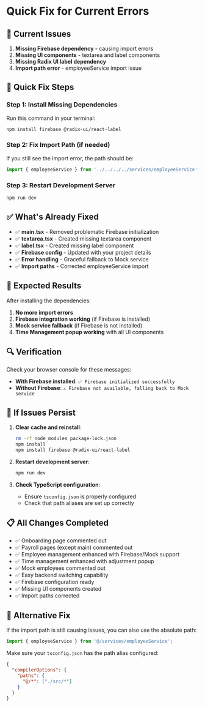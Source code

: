 # Quick Fix for Current Errors

## 🚨 Current Issues

1. **Missing Firebase dependency** - causing import errors
2. **Missing UI components** - textarea and label components
3. **Missing Radix UI label dependency**
4. **Import path error** - employeeService import issue

## 🔧 Quick Fix Steps

### Step 1: Install Missing Dependencies

Run this command in your terminal:

```bash
npm install firebase @radix-ui/react-label
```

### Step 2: Fix Import Path (if needed)

If you still see the import error, the path should be:
```typescript
import { employeeService } from '../../../../services/employeeService';
```

### Step 3: Restart Development Server

```bash
npm run dev
```

## ✅ What's Already Fixed

- ✅ **main.tsx** - Removed problematic Firebase initialization
- ✅ **textarea.tsx** - Created missing textarea component
- ✅ **label.tsx** - Created missing label component
- ✅ **Firebase config** - Updated with your project details
- ✅ **Error handling** - Graceful fallback to Mock service
- ✅ **Import paths** - Corrected employeeService import

## 🎯 Expected Results

After installing the dependencies:

1. **No more import errors**
2. **Firebase integration working** (if Firebase is installed)
3. **Mock service fallback** (if Firebase is not installed)
4. **Time Management popup working** with all UI components

## 🔍 Verification

Check your browser console for these messages:

- **With Firebase installed**: `✅ Firebase initialized successfully`
- **Without Firebase**: `⚠️ Firebase not available, falling back to Mock service`

## 🐛 If Issues Persist

1. **Clear cache and reinstall**:
   ```bash
   rm -rf node_modules package-lock.json
   npm install
   npm install firebase @radix-ui/react-label
   ```

2. **Restart development server**:
   ```bash
   npm run dev
   ```

3. **Check TypeScript configuration**:
   - Ensure `tsconfig.json` is properly configured
   - Check that path aliases are set up correctly

## 📋 All Changes Completed

- ✅ Onboarding page commented out
- ✅ Payroll pages (except main) commented out
- ✅ Employee management enhanced with Firebase/Mock support
- ✅ Time management enhanced with adjustment popup
- ✅ Mock employees commented out
- ✅ Easy backend switching capability
- ✅ Firebase configuration ready
- ✅ Missing UI components created
- ✅ Import paths corrected

## 🔧 Alternative Fix

If the import path is still causing issues, you can also use the absolute path:

```typescript
import { employeeService } from '@/services/employeeService';
```

Make sure your `tsconfig.json` has the path alias configured:

```json
{
  "compilerOptions": {
    "paths": {
      "@/*": ["./src/*"]
    }
  }
}
```
